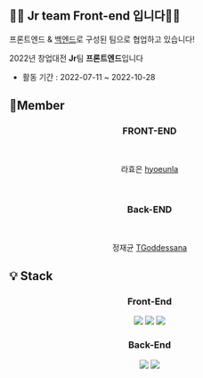 ## 👱‍♂️ Jr team Front-end 입니다👱‍♀️

프론트엔드 & [백엔드](https://github.com/Jr-sw-team/lhy_jjg_gym_backend)로 구성된 팀으로 협업하고 있습니다!

2022년 창업대전 **Jr**팀 **프론트엔드**입니다

- 활동 기간 : 2022-07-11 ~ 2022-10-28

## 🙌Member

### <div align="center">FRONT-END</div>

&nbsp;<div align="center">라효은 [hyoeunla](https://github.com/hyoeunla)</div>

&nbsp;

### <div align="center">Back-END</div>

&nbsp;<div align="center">정재균 [TGoddessana](https://github.com/TGoddessana)</div>

## 💡 Stack

### <div align="center">Front-End</div>

<div align="center">
<img src="https://img.shields.io/badge/HTML-E34F26?style=flat-square&logo=HTML5&logoColor=white"/> <img src="https://img.shields.io/badge/CSS-1572B6?style=flat-square&logo=CSS3&logoColor=white"/> <img src="https://img.shields.io/badge/JavaScript-F7DF1E?style=flat-square&logo=JavaScript&logoColor=white"/></div>
 
### <div align="center">Back-End</div>
<div align="center"><img src="https://img.shields.io/badge/Django-092E20?style=flat-square&logo=Django&logoColor=white"/> <img src="https://img.shields.io/badge/SQLite-003B57?style=flat-square&logo=SQLite&logoColor=white"/>
</div>
